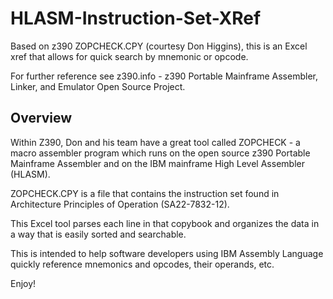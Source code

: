# HLASM-Instruction-Set-XRef
Based on z390 ZOPCHECK.CPY (courtesy Don Higgins), this is an Excel xref that allows for quick search by mnemonic or opcode.

For further reference see z390.info - z390 Portable Mainframe Assembler, Linker, and Emulator Open Source Project.

Overview
----------
Within Z390, Don and his team have a great tool called ZOPCHECK - a macro assembler program which runs on the open source z390 Portable Mainframe Assembler and on the IBM mainframe High Level Assembler (HLASM).

ZOPCHECK.CPY is a file that contains the instruction set found in Architecture Principles of Operation (SA22-7832-12).

This Excel tool parses each line in that copybook and organizes the data in a way that is easily sorted and searchable.

This is intended to help software developers using IBM Assembly Language quickly reference mnemonics and opcodes, their operands, etc.

Enjoy!
